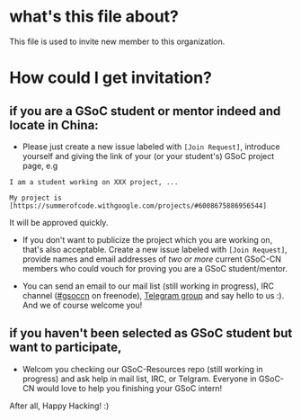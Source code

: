 # what's this file about?
This file is used to invite new member to this organization.

# How could I get invitation?

## if you are a GSoC student or mentor indeed and locate in China:

- Please just create a new issue labeled with ```[Join Request]```, introduce yourself and giving the link of your (or your student's) GSoC project page, e.g 
```
I am a student working on XXX project, ...

My project is [https://summerofcode.withgoogle.com/projects/#6008675886956544]
```
It will be approved quickly.

- If you don't want to publicize the project which you are working on, that's also acceptable. Create a new issue labeled with ```[Join Request]```, provide names and email addresses of *two or more* current GSoC-CN members who could vouch for proving you are a GSoC student/mentor. 

- You can send an email to our mail list (still working in progress), IRC channel ([#gsoccn](https://www.irccloud.com/invite?channel=%23gsoccn&hostname=chat.freenode.net&port=6697&ssl=1) on freenode), [Telegram group](https://t.me/joinchat/B30CMA1YxJ0g0yo3GLj8uA) and say hello to us :). And we of course welcome you!

## if you haven't been selected as GSoC student but want to participate,

- Welcom you checking our GSoC-Resources repo (still working in progress) and ask help in mail list, IRC, or Telgram. Everyone in GSoC-CN would love to help you finishing your GSoC intern!

After all, Happy Hacking! :)
